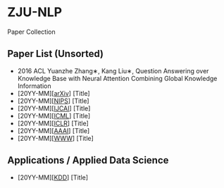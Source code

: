 # ZJU-NLP
Paper Collection

## Paper List (Unsorted)
* 2016 ACL Yuanzhe Zhang∗, Kang Liu∗, Question Answering over Knowledge Base with Neural Attention Combining Global Knowledge Information
* [20YY-MM][[arXiv](http)] [Title]
* [20YY-MM][[NIPS](http)]  [Title]
* [20YY-MM][[IJCAI](http)] [Title]
* [20YY-MM][[ICML](http)]  [Title]
* [20YY-MM][[ICLR](http)]  [Title]
* [20YY-MM][[AAAI](http)]  [Title]
* [20YY-MM][[WWW](http)]   [Title]

## Applications / Applied Data Science
* [20YY-MM][[KDD](http)]   [Title]
